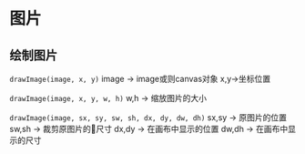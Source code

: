 # 图片

## 绘制图片
`drawImage(image, x, y)`
image -> image或则canvas对象
x,y->坐标位置

`drawImage(image, x, y, w, h)`
w,h -> 缩放图片的大小

`drawImage(image, sx, sy, sw, sh, dx, dy, dw, dh)`
sx,sy -> 原图片的位置
sw,sh -> 裁剪原图片的尺寸
dx,dy -> 在画布中显示的位置
dw,dh -> 在画布中显示的尺寸